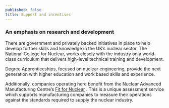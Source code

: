 ```yaml
---
published: false
title: Support and incentives
---
```

### An emphasis on research and development

There are government and privately backed initiatives in place to help develop further skills and knowledge in the UK’s nuclear sector. The National College for Nuclear, works closely with the industry on a world-class curriculum that delivers high-level technical training and development. 

Degree Apprenticeships, focused on nuclear engineering, provide the next generation with higher education and work based skills and experience. 

Additionally, companies operating here benefit from the Nuclear Advanced Manufacturing Centre’s [Fit for Nuclear](http://namrc.co.uk/services/f4n/) . This is a unique assessment service which supports manufacturing companies to measure their operations against the standards required to supply the nuclear industry. 

